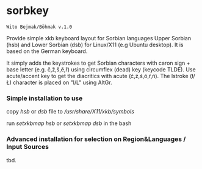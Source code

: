 # sorbkey
`Wito Bejmak/Böhmak v.1.0`

Provide simple xkb keyboard layout for Sorbian languages Upper Sorbian (hsb) and Lower Sorbian (dsb) for Linux/X11 (e.g Ubuntu desktop).  It is based on the German keyboard. 

It simply adds the keystrokes to get Sorbian characters with caron sign + base letter (e.g. č,ž,š,ě,ř) using circumflex (dead) key (keycode TLDE). 
Use acute/accent key to get the diacritics with acute (ć,ź,ś,ó,ŕ,ń). The lstroke (ł/Ł) character is placed on "l/L" using AltGr.


### Simple installation to use
copy <i>hsb</i> or <i>dsb</i> file to <i>/usr/share/X11/xkb/symbols</i>

run <i>setxkbmap hsb</i> or <i>setxkbmap dsb</i> in the bash


### Advanced installation for selection on Region&Languages / Input Sources
tbd.
